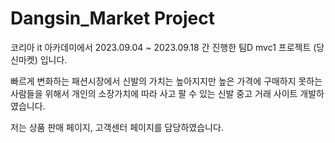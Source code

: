 # Dangsin_Market Project

코리아 it 아카데미에서 2023.09.04 ~ 2023.09.18 간 진행한 팀D mvc1 프로젝트 (당신마켓) 입니다.


빠르게 변화하는 패션시장에서 신발의 가치는 높아지지만 높은 가격에 구매하지 못하는 사람들을 위해서 개인의 소장가치에 따라 사고 팔 수 있는 신발 중고 거래 사이트 개발하였습니다.

저는 상품 판매 페이지, 고객센터 페이지를 담당하였습니다.
